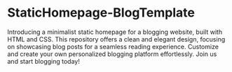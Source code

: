 # StaticHomepage-BlogTemplate
Introducing a minimalist static homepage for a blogging website, built with HTML and CSS. This repository offers a clean and elegant design, focusing on showcasing blog posts for a seamless reading experience. Customize and create your own personalized blogging platform effortlessly. Join us and start blogging today!
